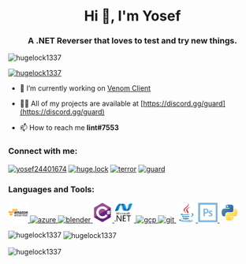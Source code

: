 <h1 align="center">Hi 👋, I'm Yosef</h1>
<h3 align="center">A .NET Reverser that loves to test and try new things.</h3>

<p align="left"> <img src="https://komarev.com/ghpvc/?username=hugelock1337&label=Profile%20views&color=0e75b6&style=flat" alt="hugelock1337" /> </p>

<p align="left"> <a href="https://github.com/ryo-ma/github-profile-trophy"><img src="https://github-profile-trophy.vercel.app/?username=hugelock1337" alt="hugelock1337" /></a> </p>

- 🔭 I’m currently working on [Venom Client](https://discord.gg/guard)

- 👨‍💻 All of my projects are available at [https://discord.gg/guard](https://discord.gg/guard)

- 📫 How to reach me **lint#7553**

<h3 align="left">Connect with me:</h3>
<p align="left">
<a href="https://twitter.com/yosef24401674" target="blank"><img align="center" src="https://raw.githubusercontent.com/rahuldkjain/github-profile-readme-generator/master/src/images/icons/Social/twitter.svg" alt="yosef24401674" height="30" width="40" /></a>
<a href="https://instagram.com/huge.lock" target="blank"><img align="center" src="https://raw.githubusercontent.com/rahuldkjain/github-profile-readme-generator/master/src/images/icons/Social/instagram.svg" alt="huge.lock" height="30" width="40" /></a>
<a href="https://www.youtube.com/c/terror" target="blank"><img align="center" src="https://raw.githubusercontent.com/rahuldkjain/github-profile-readme-generator/master/src/images/icons/Social/youtube.svg" alt="terror" height="30" width="40" /></a>
<a href="https://discord.gg/guard" target="blank"><img align="center" src="https://raw.githubusercontent.com/rahuldkjain/github-profile-readme-generator/master/src/images/icons/Social/discord.svg" alt="guard" height="30" width="40" /></a>
</p>

<h3 align="left">Languages and Tools:</h3>
<p align="left"> <a href="https://aws.amazon.com" target="_blank" rel="noreferrer"> <img src="https://raw.githubusercontent.com/devicons/devicon/master/icons/amazonwebservices/amazonwebservices-original-wordmark.svg" alt="aws" width="40" height="40"/> </a> <a href="https://azure.microsoft.com/en-in/" target="_blank" rel="noreferrer"> <img src="https://www.vectorlogo.zone/logos/microsoft_azure/microsoft_azure-icon.svg" alt="azure" width="40" height="40"/> </a> <a href="https://www.blender.org/" target="_blank" rel="noreferrer"> <img src="https://download.blender.org/branding/community/blender_community_badge_white.svg" alt="blender" width="40" height="40"/> </a> <a href="https://www.w3schools.com/cs/" target="_blank" rel="noreferrer"> <img src="https://raw.githubusercontent.com/devicons/devicon/master/icons/csharp/csharp-original.svg" alt="csharp" width="40" height="40"/> </a> <a href="https://dotnet.microsoft.com/" target="_blank" rel="noreferrer"> <img src="https://raw.githubusercontent.com/devicons/devicon/master/icons/dot-net/dot-net-original-wordmark.svg" alt="dotnet" width="40" height="40"/> </a> <a href="https://cloud.google.com" target="_blank" rel="noreferrer"> <img src="https://www.vectorlogo.zone/logos/google_cloud/google_cloud-icon.svg" alt="gcp" width="40" height="40"/> </a> <a href="https://git-scm.com/" target="_blank" rel="noreferrer"> <img src="https://www.vectorlogo.zone/logos/git-scm/git-scm-icon.svg" alt="git" width="40" height="40"/> </a> <a href="https://www.java.com" target="_blank" rel="noreferrer"> <img src="https://raw.githubusercontent.com/devicons/devicon/master/icons/java/java-original.svg" alt="java" width="40" height="40"/> </a> <a href="https://www.photoshop.com/en" target="_blank" rel="noreferrer"> <img src="https://raw.githubusercontent.com/devicons/devicon/master/icons/photoshop/photoshop-line.svg" alt="photoshop" width="40" height="40"/> </a> <a href="https://www.python.org" target="_blank" rel="noreferrer"> <img src="https://raw.githubusercontent.com/devicons/devicon/master/icons/python/python-original.svg" alt="python" width="40" height="40"/> </a> </p>

<p><img align="left" src="https://github-readme-stats.vercel.app/api/top-langs?username=hugelock1337&show_icons=true&locale=en&layout=compact" alt="hugelock1337" /></p>

<p>&nbsp;<img align="center" src="https://github-readme-stats.vercel.app/api?username=hugelock1337&show_icons=true&locale=en" alt="hugelock1337" /></p>

<p><img align="center" src="https://github-readme-streak-stats.herokuapp.com/?user=hugelock1337&" alt="hugelock1337" /></p>
